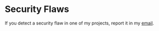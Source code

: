 # Security Flaws

If you detect a security flaw in one of my projects, report it in my [email](mailto:alxira5gl@gmail.com).
